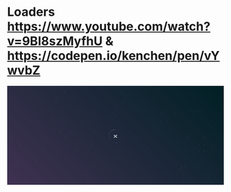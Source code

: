 # Loaders https://www.youtube.com/watch?v=9Bl8szMyfhU & https://codepen.io/kenchen/pen/vYwvbZ
<p align="center">
  <img src="preview.png" alt="preview del proyecto"  width="1600">
</p>